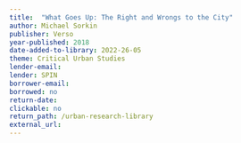 ```yaml
---
title:  "What Goes Up: The Right and Wrongs to the City"
author: Michael Sorkin
publisher: Verso
year-published: 2018
date-added-to-library: 2022-26-05
theme: Critical Urban Studies
lender-email:
lender: SPIN 
borrower-email:
borrowed: no
return-date:
clickable: no
return_path: /urban-research-library
external_url: 
---
```

